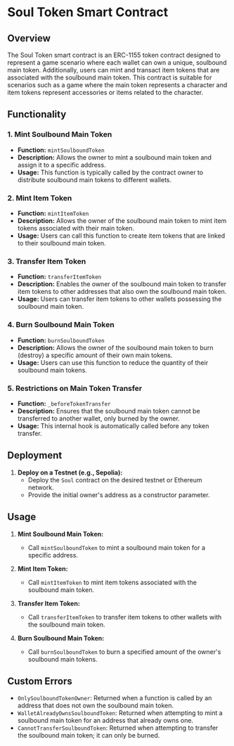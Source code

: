 # Soul Token Smart Contract

## Overview

The Soul Token smart contract is an ERC-1155 token contract designed to represent a game scenario where each wallet can own a unique, soulbound main token. Additionally, users can mint and transact item tokens that are associated with the soulbound main token. This contract is suitable for scenarios such as a game where the main token represents a character and item tokens represent accessories or items related to the character.

## Functionality

### 1. Mint Soulbound Main Token

- **Function:** `mintSoulboundToken`
- **Description:** Allows the owner to mint a soulbound main token and assign it to a specific address.
- **Usage:** This function is typically called by the contract owner to distribute soulbound main tokens to different wallets.

### 2. Mint Item Token

- **Function:** `mintItemToken`
- **Description:** Allows the owner of the soulbound main token to mint item tokens associated with their main token.
- **Usage:** Users can call this function to create item tokens that are linked to their soulbound main token.

### 3. Transfer Item Token

- **Function:** `transferItemToken`
- **Description:** Enables the owner of the soulbound main token to transfer item tokens to other addresses that also own the soulbound main token.
- **Usage:** Users can transfer item tokens to other wallets possessing the soulbound main token.

### 4. Burn Soulbound Main Token

- **Function:** `burnSoulboundToken`
- **Description:** Allows the owner of the soulbound main token to burn (destroy) a specific amount of their own main tokens.
- **Usage:** Users can use this function to reduce the quantity of their soulbound main tokens.

### 5. Restrictions on Main Token Transfer

- **Function:** `_beforeTokenTransfer`
- **Description:** Ensures that the soulbound main token cannot be transferred to another wallet, only burned by the owner.
- **Usage:** This internal hook is automatically called before any token transfer.

## Deployment

1. **Deploy on a Testnet (e.g., Sepolia):**
   - Deploy the `Soul` contract on the desired testnet or Ethereum network.
   - Provide the initial owner's address as a constructor parameter.

## Usage

1. **Mint Soulbound Main Token:**

   - Call `mintSoulboundToken` to mint a soulbound main token for a specific address.

2. **Mint Item Token:**

   - Call `mintItemToken` to mint item tokens associated with the soulbound main token.

3. **Transfer Item Token:**

   - Call `transferItemToken` to transfer item tokens to other wallets with the soulbound main token.

4. **Burn Soulbound Main Token:**
   - Call `burnSoulboundToken` to burn a specified amount of the owner's soulbound main tokens.

## Custom Errors

- `OnlySoulboundTokenOwner`: Returned when a function is called by an address that does not own the soulbound main token.
- `WalletAlreadyOwnsSoulboundToken`: Returned when attempting to mint a soulbound main token for an address that already owns one.
- `CannotTransferSoulboundToken`: Returned when attempting to transfer the soulbound main token; it can only be burned.
